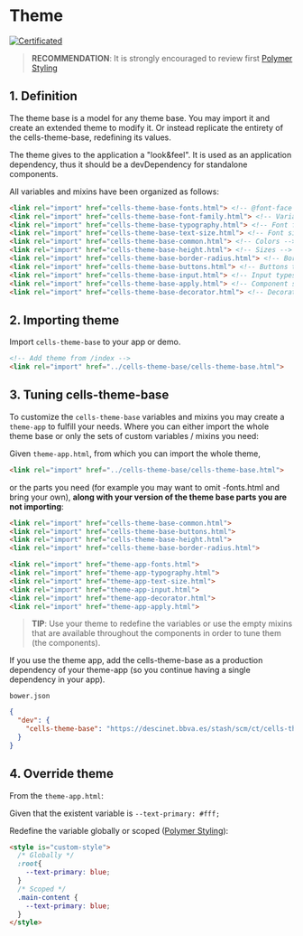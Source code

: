 # Theme

[![Certificated](https://img.shields.io/badge/certificated-yes-brightgreen.svg)](http://bbva-files.s3.amazonaws.com/cells/bbva-catalog/index.html)

> __RECOMMENDATION__: It is strongly encouraged to review first [Polymer Styling]

## 1. Definition

The theme base is a model for any theme base. You may import it and create an extended theme to modify it. Or instead replicate the entirety of the cells-theme-base, redefining its values.

The theme gives to the application a "look&feel". It is used as an application dependency, thus it should be a devDependency for standalone components.

All variables and mixins have been organized as follows:

```html
<link rel="import" href="cells-theme-base-fonts.html"> <!-- @font-face imports -->
<link rel="import" href="cells-theme-base-font-family.html"> <!-- Variable declaration for the font-family -->
<link rel="import" href="cells-theme-base-typography.html"> <!-- Font families and weights combinations -->
<link rel="import" href="cells-theme-base-text-size.html"> <!-- Font sizes -->
<link rel="import" href="cells-theme-base-common.html"> <!-- Colors -->
<link rel="import" href="cells-theme-base-height.html"> <!-- Sizes -->
<link rel="import" href="cells-theme-base-border-radius.html"> <!-- Border radiuses combinations -->
<link rel="import" href="cells-theme-base-buttons.html"> <!-- Buttons types, sizes and combinations -->
<link rel="import" href="cells-theme-base-input.html"> <!-- Input types, statuses and sizes -->
<link rel="import" href="cells-theme-base-apply.html"> <!-- Component specific decorators and various -->
<link rel="import" href="cells-theme-base-decorator.html"> <!-- Decorators: content, background... -->
```


## 2. Importing theme

Import `cells-theme-base` to your app or demo.

```html
<!-- Add theme from /index -->
<link rel="import" href="../cells-theme-base/cells-theme-base.html">
```

## 3. Tuning cells-theme-base
To customize the `cells-theme-base` variables and mixins you may create a `theme-app` to fulfill your needs. Where you can either import the whole theme base or only the sets of custom variables / mixins you need:

Given `theme-app.html`, from which you can import the whole theme,

```html
<link rel="import" href="../cells-theme-base/cells-theme-base.html">
```

or the parts you need (for example you may want to omit -fonts.html and bring your own), **along with your version of the theme base parts you are not importing**:

```html
<link rel="import" href="cells-theme-base-common.html">
<link rel="import" href="cells-theme-base-buttons.html">
<link rel="import" href="cells-theme-base-height.html">
<link rel="import" href="cells-theme-base-border-radius.html">

<link rel="import" href="theme-app-fonts.html">
<link rel="import" href="theme-app-typography.html">
<link rel="import" href="theme-app-text-size.html">
<link rel="import" href="theme-app-input.html">
<link rel="import" href="theme-app-decorator.html">
<link rel="import" href="theme-app-apply.html">
```
> __TIP__: Use your theme to redefine the variables or use the empty mixins that are available throughout the components in order to tune them (the components).

If you use the theme app, add the cells-theme-base as a production dependency of your theme-app (so you continue having a single dependency in your app).

`bower.json`

```json
{
  "dev": {
    "cells-theme-base": "https://descinet.bbva.es/stash/scm/ct/cells-theme-base.git"
  }
}
```


## 4. Override theme

From the `theme-app.html`:

Given that the existent variable is `--text-primary: #fff;`

Redefine the variable globally or scoped ([Polymer  Styling](https://www.polymer-project.org/1.0/docs/devguide/styling.html#xscope-styling-details)):

```html
<style is="custom-style">
  /* Globally */
  :root{
    --text-primary: blue;
  }
  /* Scoped */
  .main-content {
    --text-primary: blue;
  }
</style>
```

[Polymer Styling]: https://www.polymer-project.org/1.0/docs/devguide/styling.html#custom-style

